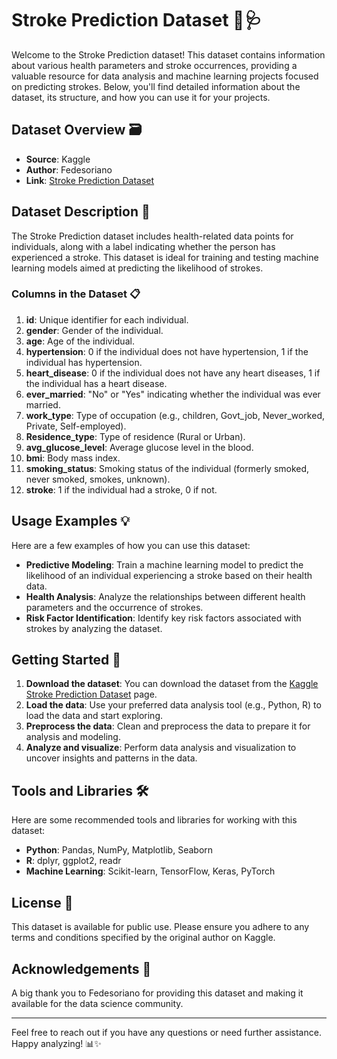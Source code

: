 # Stroke Prediction Dataset 🧠🩺

Welcome to the Stroke Prediction dataset! This dataset contains information about various health parameters and stroke occurrences, providing a valuable resource for data analysis and machine learning projects focused on predicting strokes. Below, you'll find detailed information about the dataset, its structure, and how you can use it for your projects.

## Dataset Overview 🗃️

- **Source**: Kaggle
- **Author**: Fedesoriano
- **Link**: [Stroke Prediction Dataset](https://www.kaggle.com/datasets/fedesoriano/stroke-prediction-dataset)

## Dataset Description 📝

The Stroke Prediction dataset includes health-related data points for individuals, along with a label indicating whether the person has experienced a stroke. This dataset is ideal for training and testing machine learning models aimed at predicting the likelihood of strokes.

### Columns in the Dataset 📋

1. **id**: Unique identifier for each individual.
2. **gender**: Gender of the individual.
3. **age**: Age of the individual.
4. **hypertension**: 0 if the individual does not have hypertension, 1 if the individual has hypertension.
5. **heart_disease**: 0 if the individual does not have any heart diseases, 1 if the individual has a heart disease.
6. **ever_married**: "No" or "Yes" indicating whether the individual was ever married.
7. **work_type**: Type of occupation (e.g., children, Govt_job, Never_worked, Private, Self-employed).
8. **Residence_type**: Type of residence (Rural or Urban).
9. **avg_glucose_level**: Average glucose level in the blood.
10. **bmi**: Body mass index.
11. **smoking_status**: Smoking status of the individual (formerly smoked, never smoked, smokes, unknown).
12. **stroke**: 1 if the individual had a stroke, 0 if not.

## Usage Examples 💡

Here are a few examples of how you can use this dataset:

- **Predictive Modeling**: Train a machine learning model to predict the likelihood of an individual experiencing a stroke based on their health data.
- **Health Analysis**: Analyze the relationships between different health parameters and the occurrence of strokes.
- **Risk Factor Identification**: Identify key risk factors associated with strokes by analyzing the dataset.

## Getting Started 🚀

1. **Download the dataset**: You can download the dataset from the [Kaggle Stroke Prediction Dataset](https://www.kaggle.com/datasets/fedesoriano/stroke-prediction-dataset) page.
2. **Load the data**: Use your preferred data analysis tool (e.g., Python, R) to load the data and start exploring.
3. **Preprocess the data**: Clean and preprocess the data to prepare it for analysis and modeling.
4. **Analyze and visualize**: Perform data analysis and visualization to uncover insights and patterns in the data.

## Tools and Libraries 🛠️

Here are some recommended tools and libraries for working with this dataset:

- **Python**: Pandas, NumPy, Matplotlib, Seaborn
- **R**: dplyr, ggplot2, readr
- **Machine Learning**: Scikit-learn, TensorFlow, Keras, PyTorch

## License 📄

This dataset is available for public use. Please ensure you adhere to any terms and conditions specified by the original author on Kaggle.

## Acknowledgements 🙏

A big thank you to Fedesoriano for providing this dataset and making it available for the data science community.

---

Feel free to reach out if you have any questions or need further assistance. Happy analyzing! 📊✨
